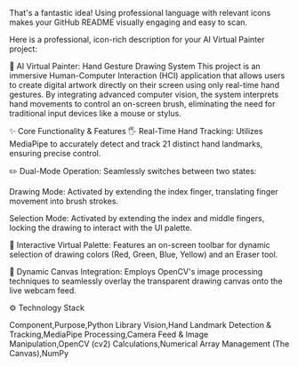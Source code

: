 That's a fantastic idea! Using professional language with relevant icons makes your GitHub README visually engaging and easy to scan.

Here is a professional, icon-rich description for your AI Virtual Painter project:

🎨 AI Virtual Painter: Hand Gesture Drawing System
This project is an immersive Human-Computer Interaction (HCI) application that allows users to create digital artwork directly on their screen using only real-time hand gestures. By integrating advanced computer vision, the system interprets hand movements to control an on-screen brush, eliminating the need for traditional input devices like a mouse or stylus.

✨ Core Functionality & Features
🖐️ Real-Time Hand Tracking: Utilizes MediaPipe to accurately detect and track 21 distinct hand landmarks, ensuring precise control.

✏️ Dual-Mode Operation: Seamlessly switches between two states:

Drawing Mode: Activated by extending the index finger, translating finger movement into brush strokes.

Selection Mode: Activated by extending the index and middle fingers, locking the drawing to interact with the UI palette.

🌈 Interactive Virtual Palette: Features an on-screen toolbar for dynamic selection of drawing colors (Red, Green, Blue, Yellow) and an Eraser tool.

🎥 Dynamic Canvas Integration: Employs OpenCV's image processing techniques to seamlessly overlay the transparent drawing canvas onto the live webcam feed.


⚙️ Technology Stack

Component,Purpose,Python Library
Vision,Hand Landmark Detection & Tracking,MediaPipe
Processing,Camera Feed & Image Manipulation,OpenCV (cv2)
Calculations,Numerical Array Management (The Canvas),NumPy

